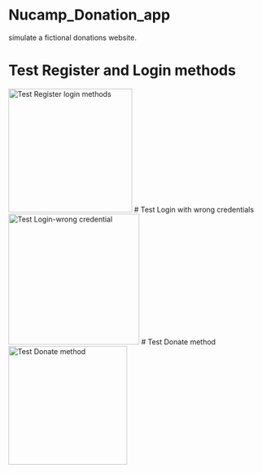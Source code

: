 # Nucamp_Donation_app
simulate a fictional donations website.
# Test Register and Login methods
<img width="243" alt="Test Register   login methods" src="https://user-images.githubusercontent.com/94755124/145056635-4c8eff81-29ec-40ac-9fce-69d6dd56a304.PNG">
# Test Login with wrong credentials
<img width="257" alt="Test Login-wrong credential" src="https://user-images.githubusercontent.com/94755124/145056960-0c657c41-b990-4b66-984e-f002c58fa5db.PNG">
# Test Donate method
<img width="233" alt="Test Donate method" src="https://user-images.githubusercontent.com/94755124/145057154-208a60df-6145-4316-98c9-30276081259a.PNG">
